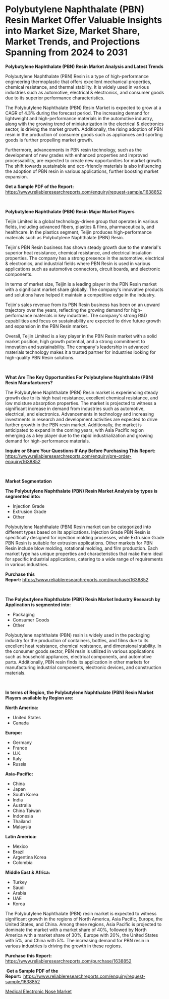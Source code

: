 <p><h1>Polybutylene Naphthalate (PBN) Resin Market Offer Valuable Insights into Market Size, Market Share, Market Trends, and Projections Spanning from 2024 to 2031</h1></p><p><strong>Polybutylene Naphthalate (PBN) Resin Market Analysis and Latest Trends</strong></p>
<p><p>Polybutylene Naphthalate (PBN) Resin is a type of high-performance engineering thermoplastic that offers excellent mechanical properties, chemical resistance, and thermal stability. It is widely used in various industries such as automotive, electrical & electronics, and consumer goods due to its superior performance characteristics.</p><p>The Polybutylene Naphthalate (PBN) Resin Market is expected to grow at a CAGR of 4.3% during the forecast period. The increasing demand for lightweight and high-performance materials in the automotive industry, along with the growing trend of miniaturization in the electrical & electronics sector, is driving the market growth. Additionally, the rising adoption of PBN resin in the production of consumer goods such as appliances and sporting goods is further propelling market growth.</p><p>Furthermore, advancements in PBN resin technology, such as the development of new grades with enhanced properties and improved processability, are expected to create new opportunities for market growth. The shift towards sustainable and eco-friendly materials is also influencing the adoption of PBN resin in various applications, further boosting market expansion.</p></p>
<p><strong>Get a Sample PDF of the Report:&nbsp;</strong> <a href="https://www.reliableresearchreports.com/enquiry/request-sample/1638852">https://www.reliableresearchreports.com/enquiry/request-sample/1638852</a></p>
<p>&nbsp;</p>
<p><strong>Polybutylene Naphthalate (PBN) Resin Major Market Players</strong></p>
<p><p>Teijin Limited is a global technology-driven group that operates in various fields, including advanced fibers, plastics & films, pharmaceuticals, and healthcare. In the plastics segment, Teijin produces high-performance materials such as Polybutylene Naphthalate (PBN) Resin.</p><p>Teijin's PBN Resin business has shown steady growth due to the material's superior heat resistance, chemical resistance, and electrical insulation properties. The company has a strong presence in the automotive, electrical & electronics, and industrial fields where PBN Resin is used in various applications such as automotive connectors, circuit boards, and electronic components.</p><p>In terms of market size, Teijin is a leading player in the PBN Resin market with a significant market share globally. The company's innovative products and solutions have helped it maintain a competitive edge in the industry.</p><p>Teijin's sales revenue from its PBN Resin business has been on an upward trajectory over the years, reflecting the growing demand for high-performance materials in key industries. The company's strong R&D capabilities and focus on sustainability are expected to drive future growth and expansion in the PBN Resin market.</p><p>Overall, Teijin Limited is a key player in the PBN Resin market with a solid market position, high growth potential, and a strong commitment to innovation and sustainability. The company's leadership in advanced materials technology makes it a trusted partner for industries looking for high-quality PBN Resin solutions.</p></p>
<p>&nbsp;</p>
<p><strong>What Are The Key Opportunities For Polybutylene Naphthalate (PBN) Resin Manufacturers?</strong></p>
<p><p>The Polybutylene Naphthalate (PBN) Resin market is experiencing steady growth due to its high heat resistance, excellent chemical resistance, and low moisture absorption properties. The market is projected to witness a significant increase in demand from industries such as automotive, electrical, and electronics. Advancements in technology and increasing investments in research and development activities are expected to drive further growth in the PBN resin market. Additionally, the market is anticipated to expand in the coming years, with Asia Pacific region emerging as a key player due to the rapid industrialization and growing demand for high-performance materials.</p></p>
<p><strong>Inquire or Share Your Questions If Any Before Purchasing This Report:</strong> <a href="https://www.reliableresearchreports.com/enquiry/pre-order-enquiry/1638852">https://www.reliableresearchreports.com/enquiry/pre-order-enquiry/1638852</a></p>
<p>&nbsp;</p>
<p><strong>Market Segmentation</strong></p>
<p><strong>The Polybutylene Naphthalate (PBN) Resin Market Analysis by types is segmented into:</strong></p>
<p><ul><li>Injection Grade</li><li>Extrusion Grade</li><li>Other</li></ul></p>
<p><p>Polybutylene Naphthalate (PBN) Resin market can be categorized into different types based on its applications. Injection Grade PBN Resin is specifically designed for injection molding processes, while Extrusion Grade PBN Resin is suitable for extrusion applications. Other markets for PBN Resin include blow molding, rotational molding, and film production. Each market type has unique properties and characteristics that make them ideal for specific industrial applications, catering to a wide range of requirements in various industries.</p></p>
<p><strong>Purchase this Report:&nbsp;</strong><a href="https://www.reliableresearchreports.com/purchase/1638852">https://www.reliableresearchreports.com/purchase/1638852</a></p>
<p>&nbsp;</p>
<p><strong>The Polybutylene Naphthalate (PBN) Resin Market Industry Research by Application is segmented into:</strong></p>
<p><ul><li>Packaging</li><li>Consumer Goods</li><li>Other</li></ul></p>
<p><p>Polybutylene naphthalate (PBN) resin is widely used in the packaging industry for the production of containers, bottles, and films due to its excellent heat resistance, chemical resistance, and dimensional stability. In the consumer goods sector, PBN resin is utilized in various applications such as household appliances, electrical components, and automotive parts. Additionally, PBN resin finds its application in other markets for manufacturing industrial components, electronic devices, and construction materials.</p></p>
<p>&nbsp;</p>
<p><strong>In terms of Region, the Polybutylene Naphthalate (PBN) Resin Market Players available by Region are:</strong></p>
<p>
    <p> <strong> North America: </strong>
        <ul>
            <li>United States</li>
            <li>Canada</li>
        </ul>
        </p> 
    <p> <strong> Europe: </strong>
        <ul>
            <li>Germany</li>
            <li>France</li>
            <li>U.K.</li>
            <li>Italy</li>
            <li>Russia</li>
        </ul>
        </p> 
    <p> <strong> Asia-Pacific: </strong>
        <ul>
            <li>China</li>
            <li>Japan</li>
            <li>South Korea</li>
            <li>India</li>
            <li>Australia</li>
            <li>China Taiwan</li>
            <li>Indonesia</li>
            <li>Thailand</li>
            <li>Malaysia</li>
        </ul>
        </p> 
    <p> <strong> Latin America: </strong>
        <ul>
            <li>Mexico</li>
            <li>Brazil</li>
            <li>Argentina Korea</li>
            <li>Colombia</li>
        </ul>
        </p> 
    <p> <strong> Middle East & Africa: </strong>
        <ul>
            <li>Turkey</li>
            <li>Saudi</li>
            <li>Arabia</li>
            <li>UAE</li>
            <li>Korea</li>
        </ul>
    </p>
    </p>
<p><p>The Polybutylene Naphthalate (PBN) resin market is expected to witness significant growth in the regions of North America, Asia Pacific, Europe, the United States, and China. Among these regions, Asia Pacific is projected to dominate the market with a market share of 40%, followed by North America with a market share of 30%, Europe with 20%, the United States with 5%, and China with 5%. The increasing demand for PBN resin in various industries is driving the growth in these regions.</p></p>
<p><strong>Purchase this Report: </strong><a href="https://www.reliableresearchreports.com/purchase/1638852">https://www.reliableresearchreports.com/purchase/1638852</a></p>
<p>&nbsp;<strong>Get a Sample PDF of the Report:&nbsp;&nbsp;</strong><a href="https://www.reliableresearchreports.com/enquiry/request-sample/1638852">https://www.reliableresearchreports.com/enquiry/request-sample/1638852</a></p>
<p><strong></strong></p>
<p><p><a href="https://sulfuric-clavicle-d39.notion.site/Medical-Electronic-Nose-Market-Offer-Valuable-Insights-into-Market-Size-Market-Share-Market-Trends-8645e5e6919545838dec83849be31b27">Medical Electronic Nose Market</a></p></p>